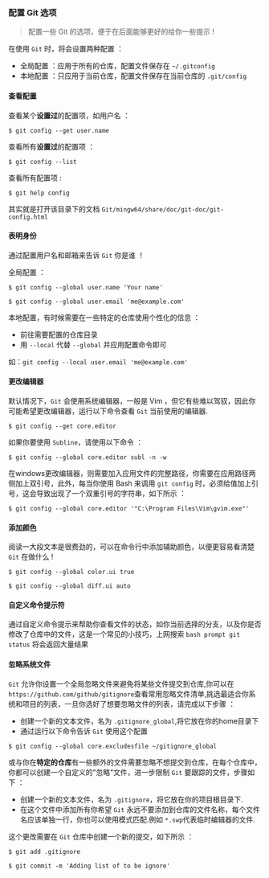 ### 配置 Git 选项

> 配置一些 Git 的选项，便于在后面能够更好的给你一些提示 !

在使用 `Git` 时，将会设置两种配置 ：

- 全局配置 ：应用于所有的仓库，配置文件保存在 `~/.gitconfig` 
- 本地配置 ：只应用于当前仓库，配置文件保存在当前仓库的 `.git/config`

#### 查看配置

查看某个**设置过**的配置项，如用户名 ：

`$ git config --get user.name` 

查看所有**设置过**的配置项 ：

`$ git config --list`

查看所有配置项 :

`$ git help config`

其实就是打开该目录下的文档 `Git/mingw64/share/doc/git-doc/git-config.html`

#### 表明身份

通过配置用户名和邮箱来告诉 `Git` 你是谁 ！

全局配置 ： 

`$ git config --global user.name 'Your name'`

`$ git config --global user.email 'me@example.com'`

本地配置，有时候需要在一些特定的仓库使用个性化的信息 ：

- 前往需要配置的仓库目录
- 用 `--local` 代替 `--global` 并应用配置命令即可

如：`git config --local user.email 'me@example.com'`

#### 更改编辑器

默认情况下，`Git` 会使用系统编辑器，一般是 Vim ，但它有些难以驾驭，因此你可能希望更改编辑器，运行以下命令查看 `Git` 当前使用的编辑器.

`$ git config --get core.editor`

如果你要使用 `Subline`，请使用以下命令 ：

`$ git config --global core.editor subl -n -w`

在windows更改编辑器，则需要加入应用文件的完整路径，你需要在应用路径两侧加上双引号，此外，每当你使用 Bash 来调用 `git config` 时，必须给值加上引号，这会导致出现了一个双重引号的字符串，如下所示 ：

`$ git config --global core.editor '"C:\Program Files\Vim\gvim.exe"' ` 

#### 添加颜色

阅读一大段文本是很费劲的，可以在命令行中添加辅助颜色，以便更容易看清楚 `Git` 在做什么 !

`$ git config --global color.ui true`

`$ git config --global diff.ui auto`

#### 自定义命令提示符

通过自定义命令提示来帮助你查看文件的状态，如你当前选择的分支，以及你是否修改了仓库中的文件，这是一个常见的小技巧，上网搜索 `bash prompt git status` 将会返回大量结果

#### 忽略系统文件

`Git` 允许你设置一个全局忽略文件来避免将某些文件提交到仓库,你可以在 `https://github.com/github/gitignore`查看常用忽略文件清单,挑选最适合你系统和项目的列表，一旦你选好了想要忽略文件的列表，请完成以下步骤 ：

- 创建一个新的文本文件，名为 `.gitignore_global`,将它放在你的home目录下
- 通过运行以下命令告诉 `Git` 使用这个配置

`$ git config --global core.excludesfile ~/gitignore_global`

或与你在**特定的仓库**有一些额外的文件需要忽略不想提交到仓库，在每个仓库中，你都可以创建一个自定义的"忽略"文件，进一步限制 `Git` 要跟踪的文件，步骤如下 ：

- 创建一个新的文本文件，名为 `.gitignore`，将它放在你的项目根目录下.
- 在这个文件中添加所有你希望 `Git` 永远不要添加到仓库的文件名称，每个文件名应该单独一行，你也可以使用模式匹配.例如 `*.swp`代表临时编辑器的文件.

这个更改需要在 `Git` 仓库中创建一个新的提交，如下所示 ：

`$ git add .gitignore`

`$ git commit -m 'Adding list of to be ignore'`